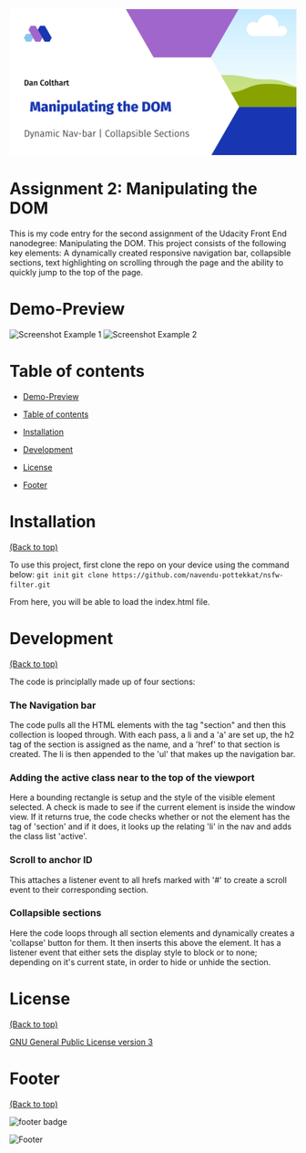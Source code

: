 ![Banner image](readme-header.png)

# Assignment 2: Manipulating the DOM

<!-- Add buttons here -->

This is my code entry for the second assignment of the Udacity Front End nanodegree: Manipulating the DOM. This project consists of the following key elements: A dynamically created responsive navigation bar, collapsible sections, text highlighting on scrolling through the page and the ability to quickly jump to the top of the page.

# Demo-Preview

![Screenshot Example 1](/screenshots/screenshot1.png)
![Screenshot Example 2](/screenshots/screenshot2.png)


<!-- After you have written about your project, it is a good idea to have a demo/preview(**video/gif/screenshots** are good options) of your project so that people can know what to expect in your project. You could also add the demo in the previous section with the product description.
Here is a random GIF as a placeholder.
![Random GIF](https://media.giphy.com/media/ZVik7pBtu9dNS/giphy.gif) -->

# Table of contents

<!-- After you have introduced your project, it is a good idea to add a **Table of contents** or **TOC** as **cool** people say it. This would make it easier for people to navigate through your README and find exactly what they are looking for.
Here is a sample TOC(*wow! such cool!*) that is actually the TOC for this README. -->

- [Demo-Preview](#demo-preview)
- [Table of contents](#table-of-contents)
- [Installation](#installation)
- [Development](#development)

- [License](#license)
- [Footer](#footer)

# Installation

[(Back to top)](#table-of-contents)

To use this project, first clone the repo on your device using the command below:
```git init```
```git clone https://github.com/navendu-pottekkat/nsfw-filter.git``` 

From here, you will be able to load the index.html file.


# Development

[(Back to top)](#table-of-contents)

The code is principlally made up of four sections:

### The Navigation bar
The code pulls all the HTML elements with the tag "section" and then this collection is looped through. With each pass, a li and a 'a' are set up, the h2 tag of the section is assigned as the name, and a 'href' to that section is created. The li is then appended to the 'ul' that makes up the navigation bar.

### Adding the active class near to the top of the viewport
Here a bounding rectangle is setup and the style of the visible element selected. A check is made to see if the current element is inside the window view. If it returns true, the code checks whether or not the element has the tag of 'section' and if it does, it looks up the relating 'li' in the nav and adds the class list 'active'.

### Scroll to anchor ID
This attaches a listener event to all hrefs marked with '#' to create a scroll event to their corresponding section.

### Collapsible sections
Here the code loops through all section elements and dynamically creates a 'collapse' button for them. It then inserts this above the element. It has a listener event that either sets the display style to block or to none; depending on it's current state, in order to hide or unhide the section.

# License

[(Back to top)](#table-of-contents)

[GNU General Public License version 3](https://opensource.org/licenses/GPL-3.0)

# Footer

[(Back to top)](#table-of-contents)


![footer badge](https://img.shields.io/github/v/release/navendu-pottekkat/awesome-readme?include_prereleases)

![Footer](https://github.com/navendu-pottekkat/awesome-readme/blob/master/fooooooter.png)


